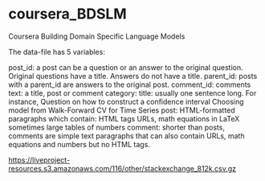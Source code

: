 # coursera_BDSLM
Coursera Building Domain Specific Language Models

The data-file has 5 variables:

post_id: a post can be a question or an answer to the original question. Original questions have a title. Answers do not have a title.
parent_id: posts with a parent_id are answers to the original post.
comment_id: comments
text: a title, post or comment
category:
title: usually one sentence long. For instance,
Question on how to construct a confidence interval
Choosing model from Walk-Forward CV for Time Series
post: HTML-formatted paragraphs which contain:
HTML tags
URLs,
math equations in LaTeX
sometimes large tables of numbers
comment: shorter than posts, comments are simple text paragraphs that can also contain URLs, math equations and numbers but no HTML tags.

https://liveproject-resources.s3.amazonaws.com/116/other/stackexchange_812k.csv.gz
